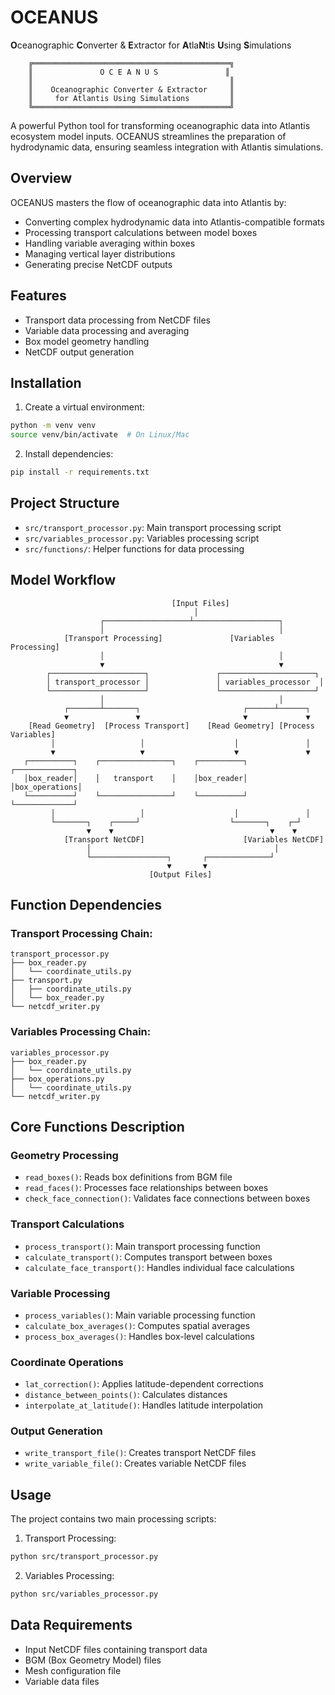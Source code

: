 # OCEANUS

**O**ceanographic **C**onverter & **E**xtractor for **A**tla**N**tis **U**sing **S**imulations

```
    ╔════════════════════════════════════════════╗
    ║               O C E A N U S               ║
    ║                                            ║
    ║    Oceanographic Converter & Extractor     ║
    ║     for Atlantis Using Simulations         ║
    ╚════════════════════════════════════════════╝
```

A powerful Python tool for transforming oceanographic data into Atlantis ecosystem model inputs. OCEANUS streamlines the preparation of hydrodynamic data, ensuring seamless integration with Atlantis simulations.

## Overview
OCEANUS masters the flow of oceanographic data into Atlantis by:
- Converting complex hydrodynamic data into Atlantis-compatible formats
- Processing transport calculations between model boxes
- Handling variable averaging within boxes
- Managing vertical layer distributions
- Generating precise NetCDF outputs

## Features
- Transport data processing from NetCDF files
- Variable data processing and averaging
- Box model geometry handling
- NetCDF output generation

## Installation
1. Create a virtual environment:
```bash
python -m venv venv
source venv/bin/activate  # On Linux/Mac
```

2. Install dependencies:
```bash
pip install -r requirements.txt
```

## Project Structure
- `src/transport_processor.py`: Main transport processing script
- `src/variables_processor.py`: Variables processing script
- `src/functions/`: Helper functions for data processing

## Model Workflow

```
                                    [Input Files]
                                         │
                    ┌───────────────────┴───────────────────┐
                    │                                       │
            [Transport Processing]               [Variables Processing]
                    │                                       │
                    ▼                                       ▼
        ┌─────────────────────┐               ┌─────────────────────┐
        │ transport_processor │               │ variables_processor  │
        └─────────────────────┘               └─────────────────────┘
                    │                                       │
            ┌───────┴───────┐                       ┌──────┴──────┐
            ▼               ▼                       ▼             ▼
    [Read Geometry]  [Process Transport]    [Read Geometry] [Process Variables]
         │                   │                    │               │
         ▼                   ▼                    ▼               ▼
   ┌──────────┐    ┌────────────────┐    ┌──────────┐    ┌─────────────┐
   │box_reader│    │   transport    │    │box_reader│    │box_operations│
   └──────────┘    └────────────────┘    └──────────┘    └─────────────┘
         │                   │                    │               │
         └───────┐    ┌─────┘                    └───────┐    ┌─┘
                 ▼    ▼                                   ▼    ▼
            [Transport NetCDF]                      [Variables NetCDF]
                 │                                         │
                 └─────────────────┐       ┌──────────────┘
                                   ▼       ▼
                               [Output Files]

```

## Function Dependencies

### Transport Processing Chain:
```
transport_processor.py
├── box_reader.py
│   └── coordinate_utils.py
├── transport.py
│   ├── coordinate_utils.py
│   └── box_reader.py
└── netcdf_writer.py

```

### Variables Processing Chain:
```
variables_processor.py
├── box_reader.py
│   └── coordinate_utils.py
├── box_operations.py
│   └── coordinate_utils.py
└── netcdf_writer.py
```

## Core Functions Description

### Geometry Processing
- `read_boxes()`: Reads box definitions from BGM file
- `read_faces()`: Processes face relationships between boxes
- `check_face_connection()`: Validates face connections between boxes

### Transport Calculations
- `process_transport()`: Main transport processing function
- `calculate_transport()`: Computes transport between boxes
- `calculate_face_transport()`: Handles individual face calculations

### Variable Processing
- `process_variables()`: Main variable processing function
- `calculate_box_averages()`: Computes spatial averages
- `process_box_averages()`: Handles box-level calculations

### Coordinate Operations
- `lat_correction()`: Applies latitude-dependent corrections
- `distance_between_points()`: Calculates distances
- `interpolate_at_latitude()`: Handles latitude interpolation

### Output Generation
- `write_transport_file()`: Creates transport NetCDF files
- `write_variable_file()`: Creates variable NetCDF files

## Usage
The project contains two main processing scripts:

1. Transport Processing:
```bash
python src/transport_processor.py
```

2. Variables Processing:
```bash
python src/variables_processor.py
```

## Data Requirements
- Input NetCDF files containing transport data
- BGM (Box Geometry Model) files
- Mesh configuration file
- Variable data files 